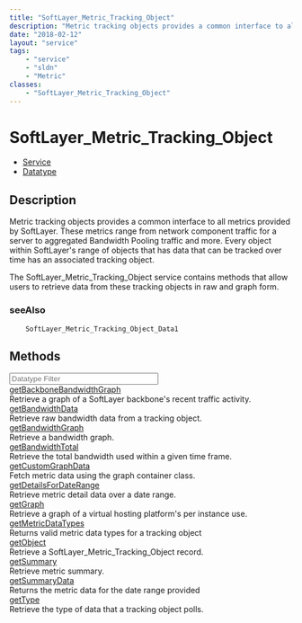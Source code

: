```yaml
---
title: "SoftLayer_Metric_Tracking_Object"
description: "Metric tracking objects provides a common interface to all metrics provided by SoftLayer. These metrics range from netwo... "
date: "2018-02-12"
layout: "service"
tags:
    - "service"
    - "sldn"
    - "Metric"
classes:
    - "SoftLayer_Metric_Tracking_Object"
---
```

# SoftLayer_Metric_Tracking_Object
<div id='service-datatype'>
    <ul id='sldn-reference-tabs'>
    <li id='service'> <a href='/reference/services/SoftLayer_Metric_Tracking_Object' >Service</a></li>    <li id='datatype'> <a href='/reference/datatypes/SoftLayer_Metric_Tracking_Object' >Datatype</a></li>
    </ul>
</div>

## Description
Metric tracking objects provides a common interface to all metrics provided by SoftLayer. These metrics range from network component traffic for a server to aggregated Bandwidth Pooling traffic and more. Every object within SoftLayer's range of objects that has data that can be tracked over time has an associated tracking object. 

The SoftLayer_Metric_Tracking_Object service contains methods that allow users to retrieve data from these tracking objects in raw and graph form. 
### seeAlso
        SoftLayer_Metric_Tracking_Object_Data1                
        
<div id="properties" class="content">
    <h2>Methods</h2>
    <div class="view-filters">
        <div class="clearfix">
            <div class="search-input-box">
                <input placeholder="Datatype Filter" onkeyup="titleSearch(inputId='edit-combine', divId='method-div', elementClass='method-row')" 
                    type="text" id="edit-combine" value="" size="30" maxlength="128" class="form-text">
            </div>
        </div>
    </div>
    <div id="method-div">
            <div class="method-row">
                        <span class='view-field-title'><a href='/reference/services/SoftLayer_Metric_Tracking_Object/getBackboneBandwidthGraph'> getBackboneBandwidthGraph</a> </span>
            <div class='views-field-body'>Retrieve a graph of a SoftLayer backbone's recent traffic activity.</div>
        </div>
            <div class="method-row">
                        <span class='view-field-title'><a href='/reference/services/SoftLayer_Metric_Tracking_Object/getBandwidthData'> getBandwidthData</a> </span>
            <div class='views-field-body'>Retrieve raw bandwidth data from a tracking object.</div>
        </div>
            <div class="method-row">
                        <span class='view-field-title'><a href='/reference/services/SoftLayer_Metric_Tracking_Object/getBandwidthGraph'> getBandwidthGraph</a> </span>
            <div class='views-field-body'>Retrieve a bandwidth graph.</div>
        </div>
            <div class="method-row">
                        <span class='view-field-title'><a href='/reference/services/SoftLayer_Metric_Tracking_Object/getBandwidthTotal'> getBandwidthTotal</a> </span>
            <div class='views-field-body'>Retrieve the total bandwidth used within a given time frame.</div>
        </div>
            <div class="method-row">
                        <span class='view-field-title'><a href='/reference/services/SoftLayer_Metric_Tracking_Object/getCustomGraphData'> getCustomGraphData</a> </span>
            <div class='views-field-body'>Fetch metric data using the graph container class.</div>
        </div>
            <div class="method-row">
                        <span class='view-field-title'><a href='/reference/services/SoftLayer_Metric_Tracking_Object/getDetailsForDateRange'> getDetailsForDateRange</a> </span>
            <div class='views-field-body'>Retrieve metric detail data over a date range.</div>
        </div>
            <div class="method-row">
                        <span class='view-field-title'><a href='/reference/services/SoftLayer_Metric_Tracking_Object/getGraph'> getGraph</a> </span>
            <div class='views-field-body'>Retrieve a graph of a virtual hosting platform's per instance use.</div>
        </div>
            <div class="method-row">
                        <span class='view-field-title'><a href='/reference/services/SoftLayer_Metric_Tracking_Object/getMetricDataTypes'> getMetricDataTypes</a> </span>
            <div class='views-field-body'>Returns valid metric data types for a tracking object</div>
        </div>
            <div class="method-row">
                        <span class='view-field-title'><a href='/reference/services/SoftLayer_Metric_Tracking_Object/getObject'> getObject</a> </span>
            <div class='views-field-body'>Retrieve a SoftLayer_Metric_Tracking_Object record.</div>
        </div>
            <div class="method-row">
                        <span class='view-field-title'><a href='/reference/services/SoftLayer_Metric_Tracking_Object/getSummary'> getSummary</a> </span>
            <div class='views-field-body'>Retrieve metric summary.</div>
        </div>
            <div class="method-row">
                        <span class='view-field-title'><a href='/reference/services/SoftLayer_Metric_Tracking_Object/getSummaryData'> getSummaryData</a> </span>
            <div class='views-field-body'>Returns the metric data for the date range provided</div>
        </div>
            <div class="method-row">
                        <span class='view-field-title'><a href='/reference/services/SoftLayer_Metric_Tracking_Object/getType'> getType</a> </span>
            <div class='views-field-body'>Retrieve the type of data that a tracking object polls.</div>
        </div>
        </div>
</div>

